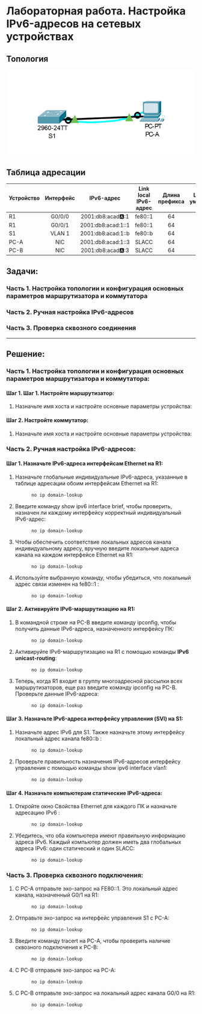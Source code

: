 # Лабораторная работа. Настройка IPv6-адресов на сетевых устройствах
## Топология

![topology](https://github.com/EfremovaOD/Otus_Homeworks/blob/a82566b37cab86939f1904f077adea9e3bdf1b87/photo/topology.png)



## Таблица адресации 

| Устройство  | Интерфейс  | IPv6-адрес | Link local IPv6-адрес | Длина префикса | Шлюз по умолчанию |
| :------------ |:---------------:| :-----:| :-----:| :-----:| :-----:|
| R1     | G0/0/0 | 2001:db8:acad:a::1 | fe80::1 | 64 | - |
| R1     | G0/0/1 | 2001:db8:acad:1::1 | fe80::1 | 64 | - |
| S1     | VLAN 1 | 2001:db8:acad:1::b | fe80::b | 64 | - |
| PC-A   | NIC    | 2001:db8:acad:1::3 | SLACC   | 64 | fe80::1 |
| PC-B   | NIC    | 2001:db8:acad:a::3 | SLACC   | 64 | fe80::1 |

## Задачи:

### Часть 1. Настройка топологии и конфигурация основных параметров маршрутизатора и коммутатора

### Часть 2. Ручная настройка IPv6-адресов 

### Часть 3. Проверка сквозного соединения
-------------

## Решение:

### Часть 1. Настройка топологии и конфигурация основных параметров маршрутизатора и коммутатора:

#### Шаг 1. Шаг 1. Настройте маршрутизатор:

1.	Назначьте имя хоста и настройте основные параметры устройства:

     

#### Шаг 2. Настройте коммутатор:

1. Назначьте имя хоста и настройте основные параметры устройства:



### Часть 2. Ручная настройка IPv6-адресов:

#### Шаг 1. Назначьте IPv6-адреса интерфейсам Ethernet на R1:

1. Назначьте глобальные индивидуальные IPv6-адреса, указанные в таблице адресации обоим интерфейсам Ethernet на R1:
   
			 no ip domain-lookup
			

2. Введите команду show ipv6 interface brief, чтобы проверить, назначен ли каждому интерфейсу корректный индивидуальный IPv6-адрес:

			 no ip domain-lookup

3. Чтобы обеспечить соответствие локальных адресов канала индивидуальному адресу, вручную введите локальные адреса канала на каждом интерфейсе Ethernet на R1:

			 no ip domain-lookup

4. Используйте выбранную команду, чтобы убедиться, что локальный адрес связи изменен на fe80::1 :

			 no ip domain-lookup

#### Шаг 2. Активируйте IPv6-маршрутизацию на R1:

1. В командной строке на PC-B введите команду ipconfig, чтобы получить данные IPv6-адреса, назначенного интерфейсу ПК:
   
			 no ip domain-lookup
			

2. Активируйте IPv6-маршрутизацию на R1 с помощью команды **IPv6 unicast-routing**:

			 no ip domain-lookup

3. Теперь, когда R1 входит в группу многоадресной рассылки всех маршрутизаторов, еще раз введите команду ipconfig на PC-B. Проверьте данные IPv6-адреса:

			 no ip domain-lookup

#### Шаг 3. Назначьте IPv6-адреса интерфейсу управления (SVI) на S1:

1. Назначьте адрес IPv6 для S1. Также назначьте этому интерфейсу локальный адрес канала fe80::b :
   
			 no ip domain-lookup			

2. Проверьте правильность назначения IPv6-адресов интерфейсу управления с помощью команды show ipv6 interface vlan1:

			 no ip domain-lookup

#### Шаг 4. Назначьте компьютерам статические IPv6-адреса:

1. Откройте окно Свойства Ethernet для каждого ПК и назначьте адресацию IPv6 :
   
			 no ip domain-lookup			

2. Убедитесь, что оба компьютера имеют правильную информацию адреса IPv6. Каждый компьютер должен иметь два глобальных адреса IPv6: один статический и один SLACC:

			 no ip domain-lookup

### Часть 3. Проверка сквозного подключения:

1. С PC-A отправьте эхо-запрос на FE80::1. Это локальный адрес канала, назначенный G0/1 на R1:
   
			 no ip domain-lookup			

2. Отправьте эхо-запрос на интерфейс управления S1 с PC-A:

			 no ip domain-lookup

3. Введите команду tracert на PC-A, чтобы проверить наличие сквозного подключения к PC-B:

			 no ip domain-lookup

4. С PC-B отправьте эхо-запрос на PC-A:

			 no ip domain-lookup

5. С PC-B отправьте эхо-запрос на локальный адрес канала G0/0 на R1:

			 no ip domain-lookup
